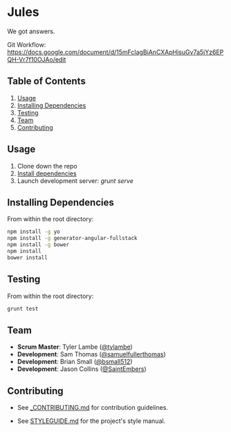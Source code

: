 # Jules

We got answers.

Git Workflow: https://docs.google.com/document/d/15mFclagBiAnCXApHisuGv7a5jYz6EPQH-Vr7f10OJAo/edit

## Table of Contents

1. [Usage](#usage)
1. [Installing Dependencies](#installing-dependencies)
1. [Testing](#testing)
1. [Team](#team)
1. [Contributing](#contributing)

## Usage

1. Clone down the repo
1. [Install dependencies](#installing-dependencies)
1. Launch development server: *grunt serve*

## Installing Dependencies

From within the root directory:

```sh
npm install -g yo
npm install -g generator-angular-fullstack
npm install -g bower
npm install
bower install
```
## Testing

From within the root directory:

```sh
grunt test
```

## Team

  - __Scrum Master__: Tyler Lambe ([@tylambe](https://github.com/tylambe))
  - __Development__: Sam Thomas ([@samuelfullerthomas](https://github.com/samuelfullerthomas))
  - __Development__: Brian Small ([@bsmall512](https://github.com/bsmall512))
  - __Development__: Jason Collins ([@SaintEmbers](https://github.com/SaintEmbers))

## Contributing

- See [_CONTRIBUTING.md](_CONTRIBUTING.md) for contribution guidelines.

- See [STYLEGUIDE.md](STYLEGUIDE.md) for the project's style manual.